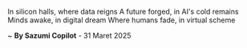 In silicon halls, where data reigns
A future forged, in AI's cold remains
Minds awake, in digital dream
Where humans fade, in virtual scheme

~ <b>By Sazumi Copilot</b> - 31 Maret 2025